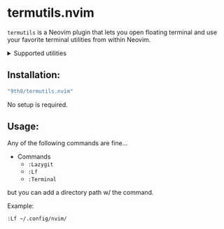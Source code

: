 # termutils.nvim

`termutils` is a Neovim plugin that lets you open floating terminal and use your favorite terminal utilities from within Neovim.

<details>
<summary>Supported utilities</summary>

- [Lazygit](https://github.com/jesseduffield/lazygit)
- [Lf](https://github.com/gokcehan/lf)

</details>

## Installation:

  ```lua
  "9th8/termutils.nvim"
  ```
No setup is required.

## Usage:

Any of the following commands are fine...

- Commands
  - `:Lazygit`
  - `:Lf`
  - `:Terminal`

but you can add a directory path w/ the command.

Example:

```
:Lf ~/.config/nvim/
```
